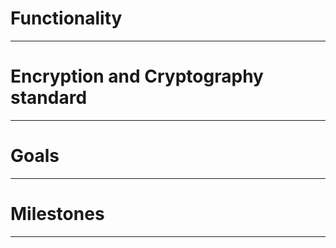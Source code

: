 # Functionality

---

# Encryption and Cryptography standard

---

# Goals 

---

# Milestones

---

